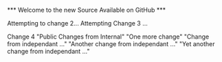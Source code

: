 
*** Welcome to the new Source Available on GitHub ***

Attempting to change 2...
Attempting Change 3 ...

Change 4
"Public Changes from Internal" 
"One more change" 
"Change from independant ..." 
"Another change from independant ..." 
"Yet another change from independant ..." 
